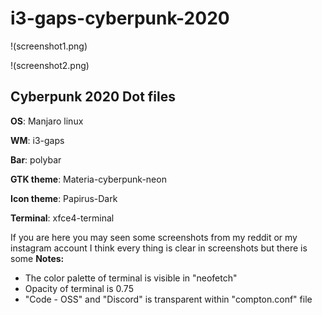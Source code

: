 # i3-gaps-cyberpunk-2020
!(screenshot1.png)


!(screenshot2.png)


Cyberpunk 2020 Dot files
---
**OS**: Manjaro linux 


**WM**: i3-gaps 


**Bar**: polybar


**GTK theme**: Materia-cyberpunk-neon


**Icon theme**: Papirus-Dark


**Terminal**: xfce4-terminal


If you are here you may seen some screenshots from my reddit or my instagram account
I think every thing is clear in screenshots but there is some **Notes:**


- The color palette of terminal is visible in "neofetch"
- Opacity of terminal is 0.75
- "Code - OSS" and "Discord" is transparent within "compton.conf" file